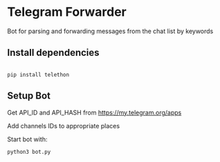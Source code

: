 <H1>Telegram Forwarder</H1>
Bot for parsing and forwarding messages from the chat list by keywords

<h2>Install dependencies</H2>

<code>
pip install telethon
</code>

<h2>Setup Bot</h2>

Get API_ID and API_HASH from https://my.telegram.org/apps

Add channels IDs to appropriate places

Start bot with:

<code>python3 bot.py</code>
